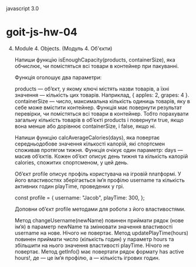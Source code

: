 javascript 3.0

# goit-js-hw-04

4. Module 4. Objects. (Mодуль 4. Об'єкти)

   <!-- Виконуй це завдання у файлі task-1.js -->

   Напиши функцію isEnoughCapacity(products, containerSize), яка обчислює, чи
   помістяться всі товари в контейнер при пакуванні.

   Функція оголошує два параметри:

   products — об’єкт, у якому ключі містять назви товарів, а їхні значення —
   кількість цих товарів. Наприклад, { apples: 2, grapes: 4 }. containerSize —
   число, максимальна кількість одиниць товарів, яку в себе може вмістити
   контейнер. Функція має повернути результат перевірки, чи помістяться всі
   товари в контейнер. Тобто порахувати загальну кількість товарів в об’єкті
   products і повернути true, якщо вона менше або дорівнює containerSize, і
   false, якщо ні.

   <!-- Виконуй це завдання у файлі task-2.js -->

   Напиши функцію calcAverageCalories(days), яка повертає середньодобове
   значення кількості калорій, які спортсмен споживав протягом тижня. Функція
   очікує один параметр: days — масив об’єктів. Кожен об’єкт описує день тижня
   та кількість калорій calories, спожитих спортсменом, у цей день.

   <!-- Виконуй це завдання у файлі task-3.js -->

   Об’єкт profile описує профіль користувача на ігровій платформі. У його
   властивостях зберігається ім’я профілю username та кількість активних годин
   playTime, проведених у грі.

   const profile = { username: "Jacob", playTime: 300, };

   Доповни об’єкт profile методами для роботи з його властивостями.

   Метод changeUsername(newName) повинен приймати рядок (нове ім’я) в параметр
   newName та змінювати значення властивості username на нове. Нічого не
   повертає. Метод updatePlayTime(hours) повинен приймати число (кількість
   годин) у параметр hours та збільшити на нього значення властивості playTime.
   Нічого не повертає. Метод getInfo() має повертати рядок формату <Username>
   has <amount> active hours!, де <Username> — це ім’я профілю, а <amount> —
   кількість ігрових годин.
